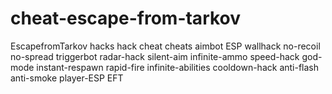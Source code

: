 # cheat-escape-from-tarkov
EscapefromTarkov hacks hack cheat cheats aimbot ESP wallhack no-recoil no-spread triggerbot radar-hack silent-aim infinite-ammo speed-hack god-mode instant-respawn rapid-fire infinite-abilities cooldown-hack anti-flash anti-smoke player-ESP EFT

